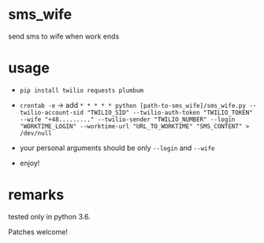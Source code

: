 # sms_wife
send sms to wife when work ends

# usage

* ```pip install twilio requests plumbum```

* ```crontab -e``` -> add ```* * * * * python [path-to-sms_wife]/sms_wife.py --twilio-account-sid "TWILIO_SID" --twilio-auth-token "TWILIO_TOKEN" --wife "+48........." --twilio-sender "TWILIO_NUMBER" --login "WORKTIME_LOGIN" --worktime-url "URL_TO_WORKTIME" "SMS_CONTENT" > /dev/null```

* your personal arguments should be only `--login` and `--wife`

* enjoy!

# remarks

tested only in python 3.6.

Patches welcome!
